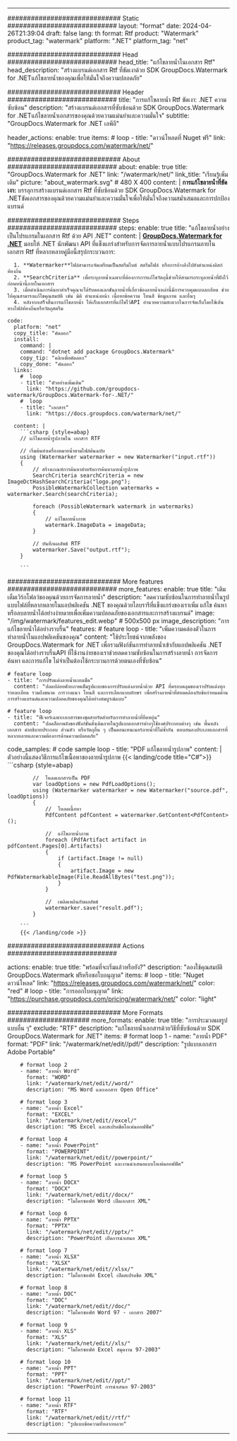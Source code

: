 
---
############################# Static ############################
layout: "format"
date:  2024-04-26T21:39:04
draft: false
lang: th
format: Rtf
product: "Watermark"
product_tag: "watermark"
platform: ".NET"
platform_tag: "net"

############################# Head ############################
head_title: "แก้ไขลายน้ำในเอกสาร Rtf"
head_description: "สร้างแบรนด์เอกสาร Rtf ที่ขัดเงาด้วย SDK GroupDocs.Watermark for .NETแก้ไขลายน้ำของคุณเพื่อให้มั่นใจถึงความปลอดภัย"

############################# Header ############################
title: "การแก้ไขลายน้ำ Rtf ขัดเงา: .NET ความซับซ้อน" 
description: "สร้างแบรนด์เอกสารที่ซับซ้อนด้วย SDK GroupDocs.Watermark for .NETแก้ไขลายน้ำเอกสารของคุณด้วยความแม่นยำและความมั่นใจ"
subtitle: "GroupDocs.Watermark for .NET เอพีอี" 

header_actions:
  enable: true
  items:
    #  loop
    - title: "ดาวน์โหลดที่ Nuget ฟรี"
      link: "https://releases.groupdocs.com/watermark/net/"
      
############################# About ############################
about:
    enable: true
    title: "GroupDocs.Watermark for .NET"
    link: "/watermark/net/"
    link_title: "เรียนรู้เพิ่มเติม"
    picture: "about_watermark.svg" # 480 X 400
    content: |
       **การแก้ไขลายน้ำที่ขัดเงา:** บรรลุการสร้างแบรนด์เอกสาร Rtf ที่ซับซ้อนด้วย SDK GroupDocs.Watermark for .NETขัดเอกสารของคุณด้วยความแม่นยำและความมั่นใจเพื่อให้มั่นใจถึงความสม่ำเสมอและการปกป้องแบรนด์

############################# Steps ############################
steps:
    enable: true
    title: "แก้ไขลายน้ำอย่างเป็นโปรแกรมในเอกสาร Rtf ด้วย API .NET"
    content: |
      **[GroupDocs.Watermark for .NET](https://products.groupdocs.com/watermark/net/)** มอบให้ .NET นักพัฒนา API ที่แข็งแกร่งสำหรับการจัดการลายน้ำแบบโปรแกรมภายในเอกสาร Rtf ที่หลากหลายคู่มือนี้สรุปกระบวนการ:
      
      1. **Watermarker**ไฟล์สามารถจัดเตรียมเป็นสตรีมไบต์ สตรีมไฟล์ หรือการอ้างอิงไปยังตำแหน่งดิสก์ท้องถิ่น
      2. **SearchCriteria** เพื่อระบุลายน้ำเฉพาะที่ต้องการการแก้ไขวัตถุนี้ช่วยให้สามารถระบุลายน้ำที่ฝังไว้ก่อนหน้านี้ภายในเอกสาร
      3. เมื่อดำเนินการค้นหาสำเร็จคุณจะได้รับคอลเลกชันลายน้ำที่เกี่ยวข้องลายน้ำเหล่านี้มีการควบคุมแบบละเอียด ช่วยให้คุณสามารถแก้ไขคุณสมบัติ เช่น มิติ ตำแหน่งหน้า เนื้อหาข้อความ โทนสี ข้อมูลภาพ และอื่นๆ
      4. หลังจากเสร็จสิ้นการแก้ไขลายน้ำ ให้เก็บเอกสารที่แก้ไขไว้API อำนวยความสะดวกในการจัดเก็บโดยใช้เส้นทางไฟล์ท้องถิ่นหรือวัตถุสตรีม
   
    code:
      platform: "net"
      copy_title: "คัดลอก"
      install:
        command: |
        command: "dotnet add package GroupDocs.Watermark"
        copy_tip: "คลิกเพื่อคัดลอก"
        copy_done: "คัดลอก"
      links:
        #  loop
        - title: "ตัวอย่างเพิ่มเติม"
          link: "https://github.com/groupdocs-watermark/GroupDocs.Watermark-for-.NET/"
        #  loop
        - title: "เอกสาร"
          link: "https://docs.groupdocs.com/watermark/net/"
          
      content: |
        ```csharp {style=abap}
        // แก้ไขลายน้ำรูปภาพใน เอกสาร RTF

        // เริ่มต้นทำเครื่องหมายน้ำตามไฟล์ต้นฉบับ
        using (Watermarker watermarker = new Watermarker("input.rtf"))
        {
            // สร้างเกณฑ์การค้นหาสำหรับการค้นหาลายน้ำรูปภาพ
            SearchCriteria searchCriteria = new ImageDctHashSearchCriteria("logo.png");
            PossibleWatermarkCollection watermarks = watermarker.Search(searchCriteria);

            foreach (PossibleWatermark watermark in watermarks)
            {
                // แก้ไขลายน้ำภาพ
                watermark.ImageData = imageData;
            }

            // บันทึกผลลัพธ์ RTF
            watermarker.Save("output.rtf");
        }
        
        ```     

############################# More features ############################
more_features:
  enable: true
  title: "เติมเต็มเวิร์กโฟลว์ของคุณด้วยการจัดการลายน้ำ"
  description: "ลดความซับซ้อนในการทำลายน้ำในรูปแบบไฟล์ที่หลากหลายในแอปพลิเคชัน .NET ของคุณด้วยไลบรารีที่แข็งแกร่งของเราเพิ่ม แก้ไข ค้นหา หรือลบลายน้ำได้อย่างง่ายดายเพื่อเพิ่มความปลอดภัยของเอกสารและการสร้างแบรนด์"
  image: "/img/watermark/features_edit.webp" # 500x500 px
  image_description: "การแก้ไขลายน้ำได้อย่างราบรื่น"
  features:
    # feature loop
    - title: "เพิ่มความคล่องตัวในการทำลายน้ำในแอปพลิเคชันของคุณ"
      content: "ใช้ประโยชน์จากพลังของ GroupDocs.Watermark for .NET เพื่อรวมฟังก์ชันการทำลายน้ำเข้ากับแอปพลิเคชัน .NET ของคุณได้อย่างราบรื่นAPI ที่ใช้งานง่ายของเราช่วยลดความซับซ้อนในการสร้างลายน้ำ การจัดการ ค้นหา และการแก้ไข ไม่จำเป็นต้องใช้กระบวนการด้วยตนเองที่ซับซ้อน"

    # feature loop
    - title: "การปรับแต่งลายน้ำแบบเม็ด"
      content: "ปลดปล่อยศักยภาพเต็มรูปแบบของการปรับแต่งลายน้ำด้วย API ที่ครอบคลุมของเราปรับแต่งทุกรายละเอียด รวมถึงขนาด การวางแนว โทนสี และการเลือกแบบอักษร เพื่อสร้างลายน้ำที่สอดคล้องกับข้อกำหนดด้านการสร้างแบรนด์และความปลอดภัยของคุณได้อย่างสมบูรณ์แบบ"

    # feature loop
    - title: "ฟีเจอร์เฉพาะเอกสารของชุดสายรัดสำหรับการทำลายน้ำที่ยืดหยุ่น"
      content: "ปลดล็อกพลังของฟังก์ชันดั้งเดิมภายในรูปแบบเอกสารต่างๆใช้องค์ประกอบต่างๆ เช่น พื้นหลังเอกสาร คำอธิบายประกอบ ส่วนหัว หรือวัตถุอื่น ๆ เป็นคอนเทนเนอร์ลายน้ำที่ไม่ซ้ำกัน ตอบสนองประเภทเอกสารที่หลากหลายและความต้องการด้านความปลอดภัย"
      
  code_samples:
    # code sample loop
    - title: "PDF แก้ไขลายน้ำรูปภาพ"
      content: |
        ตัวอย่างนี้แสดงวิธีการแก้ไขเนื้อหาของลายน้ำรูปภาพ
        {{< landing/code title="C#">}}
        ```csharp {style=abap}
        
            //  โหลดเอกสารเป็น PDF
            var loadOptions = new PdfLoadOptions();
            using (Watermarker watermarker = new Watermarker("source.pdf", loadOptions))
            {
                //  โหลดเนื้อหา
                PdfContent pdfContent = watermarker.GetContent<PdfContent>();

                //  แก้ไขลายน้ำภาพ
                foreach (PdfArtifact artifact in pdfContent.Pages[0].Artifacts)
                {
                    if (artifact.Image != null)
                    {
                        artifact.Image = new PdfWatermarkableImage(File.ReadAllBytes("test.png"));
                    }
                }

                //  เพลิดเพลินกับผลลัพธ์
                watermarker.save("result.pdf");
            }

        ```
        {{< /landing/code >}}


############################# Actions ############################

actions:
  enable: true
  title: "พร้อมที่จะเริ่มแล้วหรือยัง?"
  description: "ลองใช้คุณสมบัติ GroupDocs.Watermark ฟรีหรือขอใบอนุญาต"
  items:
    #  loop
    - title: "Nuget ดาวน์โหลด"
      link: "https://releases.groupdocs.com/watermark/net/"
      color: "red"
        #  loop
    - title: "การออกใบอนุญาต"
      link: "https://purchase.groupdocs.com/pricing/watermark/net/"
      color: "light"


############################# More Formats #####################
more_formats:
    enable: true
    title: "การประมวลผลรูปแบบอื่น ๆ"
    exclude: "RTF"
    description: "แก้ไขลายน้ำเอกสารด้วยวิธีที่ซับซ้อนด้วย SDK GroupDocs.Watermark for .NET"
    items: 
        # format loop 1
        - name: "ลายน้ำ PDF"
          format: "PDF"
          link: "/watermark/net/edit//pdf/"
          description: "รูปแบบเอกสาร Adobe Portable"

        # format loop 2
        - name: "ลายน้ำ Word"
          format: "WORD"
          link: "/watermark/net/edit//word/"
          description: "MS Word และเอกสาร Open Office"
          
        # format loop 3
        - name: "ลายน้ำ Excel"
          format: "EXCEL"
          link: "/watermark/net/edit//excel/"
          description: "MS Excel และสเปรดชีตโอเพ่นออฟฟิศ"

        # format loop 4
        - name: "ลายน้ำ PowerPoint"
          format: "POWERPOINT"
          link: "/watermark/net/edit//powerpoint/"
          description: "MS PowerPoint และงานนำเสนอแบบโอเพ่นออฟฟิศ"

        # format loop 5
        - name: "ลายน้ำ DOCX"
          format: "DOCX"
          link: "/watermark/net/edit//docx/"
          description: "ไมโครซอฟท์ Word เปิดเอกสาร XML"
          
        # format loop 6
        - name: "ลายน้ำ PPTX"
          format: "PPTX"
          link: "/watermark/net/edit//pptx/"
          description: "PowerPoint เปิดการนำเสนอ XML"
          
        # format loop 7
        - name: "ลายน้ำ XLSX"
          format: "XLSX"
          link: "/watermark/net/edit//xlsx/"
          description: "ไมโครซอฟท์ Excel เปิดสเปรดชีต XML"

        # format loop 8
        - name: "ลายน้ำ DOC"
          format: "DOC"
          link: "/watermark/net/edit//doc/"
          description: "ไมโครซอฟท์ Word 97 - เอกสาร 2007"

        # format loop 9
        - name: "ลายน้ำ XLS"
          format: "XLS"
          link: "/watermark/net/edit//xls/"
          description: "ไมโครซอฟท์ Excel สมุดงาน 97-2003"

        # format loop 10
        - name: "ลายน้ำ PPT"
          format: "PPT"
          link: "/watermark/net/edit//ppt/"
          description: "PowerPoint การนำเสนอ 97-2003"

        # format loop 11
        - name: "ลายน้ำ RTF"
          format: "RTF"
          link: "/watermark/net/edit//rtf/"
          description: "รูปแบบข้อความที่หลากหลาย"

---